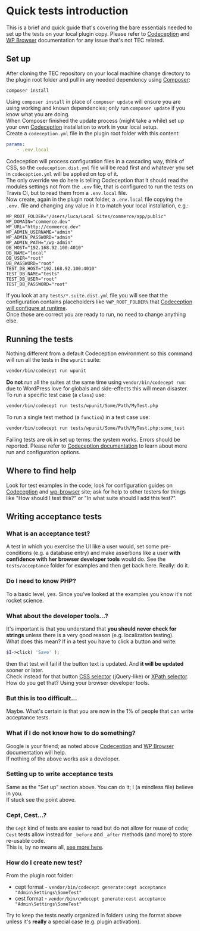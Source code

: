 # Quick tests introduction

This is a brief and quick guide that's covering the bare essentials needed to set up the tests on your local plugin copy.
Please refer to [Codeception](http://codeception.com/docs) and [WP Browser](https://github.com/lucatume/wp-browser) documentation for any issue that's not TEC related.

## Set up
After cloning the TEC repository on your local machine change directory to the plugin root folder and pull in any needed dependency using [Composer](https://getcomposer.org/):

	composer install

Using `composer install` in place of `composer update` will ensure you are using working and known dependencies; only run `composer update` if you know what you are doing.  
When Composer finished the update process (might take a while) set up your own [Codeception](http://codeception.com/) installation to work in your local setup.  
Create a `codeception.yml` file in the plugin root folder with this content:

```yaml
params:
	- .env.local
```

Codeception will process configuration files in a cascading way, think of CSS, so the `codeception.dist.yml` file will be read first and whatever you set in `codeception.yml` will be applied on top of it.  
The only override we do here is telling Codeception that it should read the modules settings not from the `.env` file, that is configured to run the tests on Travis CI, but to read them from a `.env.local` file.  
Now create, again in the plugin root folder, a `.env.local` file copying the `.env.` file and changing any value in it to match your local installation, e.g.:

```
WP_ROOT_FOLDER="/Users/luca/Local Sites/commerce/app/public"
WP_DOMAIN="commerce.dev"
WP_URL="http://commerce.dev"
WP_ADMIN_USERNAME="admin"
WP_ADMIN_PASSWORD="admin"
WP_ADMIN_PATH="/wp-admin"
DB_HOST="192.168.92.100:4010"
DB_NAME="local"
DB_USER="root"
DB_PASSWORD="root"
TEST_DB_HOST="192.168.92.100:4010"
TEST_DB_NAME="tests"
TEST_DB_USER="root"
TEST_DB_PASSWORD="root"
```

If you look at any `tests/*.suite.dist.yml` file you will see that the configuration contains placeholders like `%WP_ROOT_FOLDER%` that [Codeception will configure at runtime](http://codeception.com/docs/06-ModulesAndHelpers#Dynamic-Configuration-With-Parameters).  
Once those are correct you are ready to run, no need to change anything else.
	
## Running the tests
Nothing different from a default Codeception environment so this command will run all the tests in the `wpunit` suite:

```bash
vendor/bin/codecept run wpunit
```

**Do not** run all the suites at the same time using `vendor/bin/codecept run`: due to WordPress love for globals and side-effects this will mean disaster.  
To run a specific test case (a `class`) use:

```bash
vendor/bin/codecept run tests/wpunit/Some/Path/MyTest.php
```

To run a single test method (a `function`) in a test case use:

```bash
vendor/bin/codecept run tests/wpunit/Some/Path/MyTest.php:some_test
```

Failing tests are ok in set up terms: the system works. Errors should be reported.
Please refer to [Codeception documentation](http://codeception.com/docs) to learn about more run and configuration options.

## Where to find help
Look for test examples in the code; look for configuration guides on [Codeception](http://codeception.com/ "Codeception - BDD-style PHP testing.") and [wp-browser](https://github.com/lucatume/wp-browser "lucatume/wp-browser · GitHub")  site; ask for help to other testers for things like "How should I test this?" or "In what suite should I add this test?".  

## Writing acceptance tests

### What is an acceptance test?
A test in which you exercise the UI like a user would, set some pre-conditions (e.g. a database entry) and make assertions like a user **with confidence with her browser developer tools** would do.
See the `tests/acceptance` folder for examples and then get back here. Really: do it.

### Do I need to know PHP?
To a basic level, yes.
Since you've looked at the examples you know it's not rocket science.

### What about the developer tools...?
It's important is that you understand that **you should never check for strings** unless there is a very good reason (e.g. localization testing).  
What does this mean? If in a test you have to click a button and write:

```php
$I->click( 'Save' );
```

then that test will fail if the button text is updated. And **it will be updated** sooner or later.  
Check instead for that button [CSS selector](https://www.w3schools.com/cssref/css_selectors.asp) (jQuery-like) or [XPath selector](https://www.w3schools.com/xml/xpath_syntax.asp).  
How do you get that? Using your browser developer tools.

### But this is too difficult...
Maybe. What's certain is that you are now in the 1% of people that can write acceptance tests.

### What if I do not know how to do something?
Google is your friend; as noted above [Codeception](http://codeception.com/docs) and [WP Browser](https://github.com/lucatume/wp-browser) documentation will help.  
If nothing of the above works ask a developer.

### Setting up to write acceptance tests
Same as the "Set up" section above. You can do it; I (a mindless file) believe in you.  
If stuck see the point above.

### Cept, Cest...?
the `Cept` kind of tests are easier to read but do not allow for reuse of code; `Cest` tests allow instead for `_before` and `_after` methods (and more) to store re-usable code.  
This is, by no means all, [see more here](https://codeception.com/docs/02-GettingStarted#Cept-Cest-and-Test-Formats).  

### How do I create new test?
From the plugin root folder:

* cept format - `vendor/bin/codecept generate:cept acceptance "Admin\Settings\SomeTest"`
* cest format - `vendor/bin/codecept generate:cest acceptance "Admin\Settings\SomeTest"`

Try to keep the tests neatly organized in folders using the format above unless it's **really** a special case (e.g. plugin activation).
